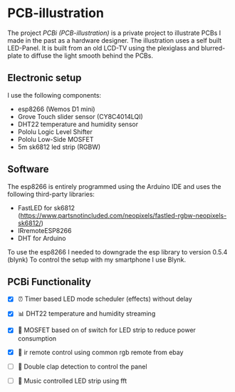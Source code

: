 # PCB-illustration

The project *PCBi (PCB-illustration)* is a private project to illustrate PCBs I made in the past as a hardware designer. 
The illustration uses a self built LED-Panel. It is built from an old LCD-TV using the plexiglass and blurred-plate to diffuse the light smooth behind the PCBs.
 
##  Electronic setup

I use the following components:

- esp8266 (Wemos D1 mini)
- Grove Touch slider sensor (CY8C4014LQI)
- DHT22 temperature and humidity sensor
- Pololu Logic Level Shifter
- Pololu Low-Side MOSFET
- 5m sk6812 led strip (RGBW)

## Software

The esp8266 is entirely programmed using the Arduino IDE and uses the following third-party libraries:
- FastLED for sk6812 (https://www.partsnotincluded.com/neopixels/fastled-rgbw-neopixels-sk6812/)
- IRremoteESP8266
- DHT for Arduino

To use the esp8266 I needed to downgrade the esp library to version 0.5.4 (blynk)
To control the setup with my smartphone I use Blynk. 


## PCBi Functionality

- [x] :alarm_clock: Timer based LED mode scheduler (effects) without delay
- [x] :bar_chart: DHT22 temperature and humidity streaming
- [x] :electric_plug: MOSFET based on of switch for LED strip to reduce power consumption
- [x] :link: ir remote control using common rgb remote from ebay
- [ ] :clap: Double clap detection to control the panel 
- [ ] :musical_note: Music controlled LED strip using fft 



 
